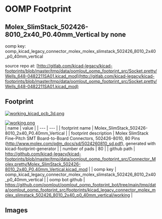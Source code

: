 # OOMP Footprint  
## Molex_SlimStack_502426-8010_2x40_P0.40mm_Vertical  by none  
  
oomp key: oomp_kicad_legacy_connector_molex_molex_slimstack_502426_8010_2x40_p0_40mm_vertical  
  
source repo at: [http://gitlab.com/kicad-legacy/kicad-footprints/blob/master/tmp/data/oomlout_oomp_footprint_src/Socket.pretty/Wells_648-0482211SA01.kicad_mod](http://gitlab.com/kicad-legacy/kicad-footprints/blob/master/tmp/data/oomlout_oomp_footprint_src/Socket.pretty/Wells_648-0482211SA01.kicad_mod)  
## Footprint  
  
[![working_kicad_pcb_3d.png](working_kicad_pcb_3d_600.png)](working_kicad_pcb_3d.png)  
  
[![working.png](working_600.png)](working.png)  
| name | value | 
| --- | --- | 
| footprint name | Molex_SlimStack_502426-8010_2x40_P0.40mm_Vertical | 
| footprint description | Molex SlimStack Fine-Pitch SMT Board-to-Board Connectors, 502426-8010, 80 Pins (http://www.molex.com/pdm_docs/sd/5024260810_sd.pdf), generated with kicad-footprint-generator | 
| number of pads | 80 | 
| github path | http://github.com/kicad-legacy/kicad-footprints/blob/master/tmp/data/oomlout_oomp_footprint_src/Connector_Molex.pretty/Molex_SlimStack_502426-8010_2x40_P0.40mm_Vertical.kicad_mod | 
| oomp key | oomp_kicad_legacy_connector_molex_molex_slimstack_502426_8010_2x40_p0_40mm_vertical | 
| oomp bot github | https://github.com/oomlout/oomlout_oomp_footprint_bot/tree/main/tmp/data/oomlout_oomp_footprint_src/footprints/kicad_legacy_connector_molex_molex_slimstack_502426_8010_2x40_p0_40mm_vertical/working | 
## Images  
